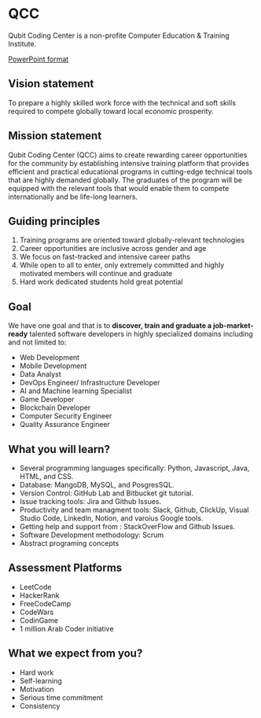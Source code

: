 # QCC

Qubit Coding Center is a non-profite Computer Education & Training Institute.

[PowerPoint format](https://docs.google.com/presentation/d/e/2PACX-1vT6t4uXux2kVe-1gAs9yd-dLuHq9NFQebAk1PJruvq4wSPfvVeWU9OV_LKTI9Sg-rY_iZugayoHAy6K/pub?start=false&loop=false&delayms=3000)


## Vision statement
To prepare a highly skilled work force with the technical and soft skills required to compete globally toward local economic prosperity. 
 
## Mission statement
Qubit Coding Center (QCC) aims to create rewarding career opportunities for the community by establishing intensive training platform that provides efficient and practical educational programs in cutting-edge technical tools that are highly demanded globally. The graduates of the program will be equipped with the relevant tools that would enable them to compete internationally and be life-long learners.

## Guiding principles
1)	Training programs are oriented toward globally-relevant technologies 
2)	Career opportunities are inclusive across gender and age
3)	We focus on fast-tracked and intensive career paths
4)	While open to all to enter, only extremely committed and highly motivated members will continue and graduate
5)	Hard work dedicated students hold great potential

## Goal
We have one goal and that is to **discover, train and graduate a job-market-ready** talented software developers in highly specialized domains including and not limited to: 

- Web Development
- Mobile Development
- Data Analyst
- DevOps Engineer/ Infrastructure Developer
- AI and Machine learning Specialist
- Game Developer
- Blockchain Developer
- Computer Security Engineer
- Quality Assurance Engineer

## What you will learn?

- Several programming languages specifically: Python, Javascript, Java, HTML, and CSS.
- Database: MangoDB, MySQL, and PosgresSQL.
- Version Control: GitHub Lab and Bitbucket git tutorial.
- Issue tracking tools: Jira and Github Issues.
- Productivity and team managment tools: Slack, Github, ClickUp, Visual Studio Code, LinkedIn, Notion, and varoius Google tools.
- Getting help and support from : StackOverFlow and Github Issues.
- Software Development methodology: Scrum
- Abstract programing concepts

## Assessment Platforms
- LeetCode
- HackerRank
- FreeCodeCamp
- CodeWars
- CodinGame
- 1 million Arab Coder initiative


## What we expect from you?

- Hard work
- Self-learning
- Motivation
- Serious time commitment
- Consistency
